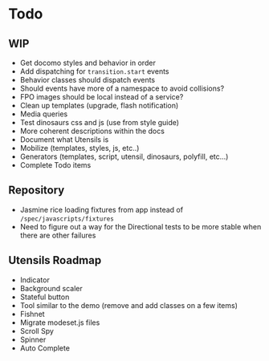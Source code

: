 
# Todo

## WIP
- Get docomo styles and behavior in order
- Add dispatching for `transition.start` events
- Behavior classes should dispatch events
- Should events have more of a namespace to avoid collisions?
- FPO images should be local instead of a service?
- Clean up templates (upgrade, flash notification)
- Media queries
- Test dinosaurs css and js (use from style guide)
- More coherent descriptions within the docs
- Document what Utensils is
- Mobilize (templates, styles, js, etc..)
- Generators (templates, script, utensil, dinosaurs, polyfill, etc...)
- Complete Todo items

## Repository
- Jasmine rice loading fixtures from app instead of
  `/spec/javascripts/fixtures`
- Need to figure out a way for the Directional tests to be more stable
  when there are other failures

## Utensils Roadmap
- Indicator
- Background scaler
- Stateful button
- Tool similar to the demo (remove and add classes on a few items)
- Fishnet
- Migrate modeset.js files
- Scroll Spy
- Spinner
- Auto Complete

